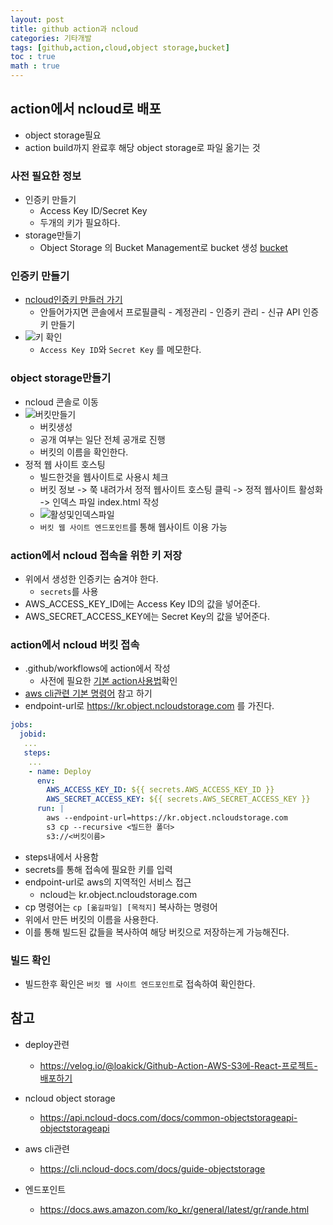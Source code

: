 ```yaml
---
layout: post
title: github action과 ncloud
categories: 기타개발
tags: [github,action,cloud,object storage,bucket]
toc : true
math : true
---
```



## action에서 ncloud로 배포
- object storage필요
- action build까지 완료후 해당 object storage로 파일 옮기는 것

### 사전 필요한 정보
- 인증키 만들기
  - Access Key ID/Secret Key	
  - 두개의 키가 필요하다.
- storage만들기
  - Object Storage 의 Bucket Management로 bucket 생성 [bucket](https://console.ncloud.com/objectStorage/objectStorageList)

### 인증키 만들기
- [ncloud인증키 만들러 가기](https://www.ncloud.com/mypage/manage/authkey)
  - 안들어가지면 콘솔에서 프로필클릭 - 계정관리 - 인증키 관리 - 신규 API 인증키 만들기
- ![키 확인](https://user-images.githubusercontent.com/24247768/146685967-80de0d40-7b9a-4f24-b07e-d5041981c7ca.png)
  - `Access Key ID`와 `Secret Key`	를 메모한다.

### object storage만들기
- ncloud 콘솔로 이동
- ![버킷만들기](https://user-images.githubusercontent.com/24247768/146686013-43c591f5-53b7-41c7-ba6d-f3f32d1837ef.png)
  - 버킷생성
  - 공개 여부는 일단 전체 공개로 진행
  - 버킷의 이름을 확인한다.
- 정적 웹 사이트 호스팅
  - 빌드한것을 웹사이트로 사용시 체크
  - 버킷 정보 -> 쭉 내려가서 정적 웹사이트 호스팅 클릭 -> 정적 웹사이트 활성화 -> 인덱스 파일 index.html 작성
  - ![활성및인덱스파일](https://user-images.githubusercontent.com/24247768/146686284-6e948e81-6e70-4d46-b763-e7cedd461656.png)
  - `버킷 웹 사이트 엔드포인트`를 통해 웹사이트 이용 가능

### action에서 ncloud 접속을 위한 키 저장
- 위에서 생성한 인증키는 숨겨야 한다.
  - `secrets`를 사용
- AWS_ACCESS_KEY_ID에는 Access Key ID의 값을 넣어준다.
- AWS_SECRET_ACCESS_KEY에는 Secret Key의 값을 넣어준다.

### action에서 ncloud 버킷 접속
- .github/workflows에 action에서 작성
  - 사전에 필요한 [기본 action사용법](https://deokisys.github.io/기타개발/2021/12/20/github-action쓰기.html)확인
- [aws cli관련 기본 명령어](https://cli.ncloud-docs.com/docs/guide-objectstorage) 참고 하기
- endpoint-url로 https://kr.object.ncloudstorage.com 를 가진다.

```yml
jobs:
  jobid:
   ...
   steps:
    ...
    - name: Deploy                  
      env:
        AWS_ACCESS_KEY_ID: ${{ secrets.AWS_ACCESS_KEY_ID }}
        AWS_SECRET_ACCESS_KEY: ${{ secrets.AWS_SECRET_ACCESS_KEY }}
      run: |
        aws --endpoint-url=https://kr.object.ncloudstorage.com  
        s3 cp --recursive <빌드한 폴더> 
        s3://<버킷이름> 
```
  - steps내에서 사용함
  - secrets를 통해 접속에 필요한 키를 입력
  - endpoint-url로 aws의 지역적인 서비스 접근
    - ncloud는 kr.object.ncloudstorage.com
  - cp 명령어는 `cp [옮길파일] [목적지]` 복사하는 명령어
  - 위에서 만든 버킷의 이름을 사용한다.
  - 이를 통해 빌드된 값들을 복사하여 해당 버킷으로 저장하는게 가능해진다.

### 빌드 확인
- 빌드한후 확인은 `버킷 웹 사이트 엔드포인트`로 접속하여 확인한다.

## 참고
- deploy관련
  - https://velog.io/@loakick/Github-Action-AWS-S3에-React-프로젝트-배포하기
- ncloud object storage
  - https://api.ncloud-docs.com/docs/common-objectstorageapi-objectstorageapi
  
- aws cli관련
  - https://cli.ncloud-docs.com/docs/guide-objectstorage

- 엔드포인트
  - https://docs.aws.amazon.com/ko_kr/general/latest/gr/rande.html